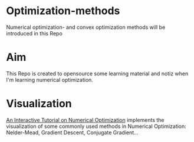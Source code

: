 # Optimization-methods
Numerical optimization- and convex optimization methods will be introduced in this Repo
# Aim
This Repo is created to opensource some learning material and notiz when I'm learning numerical optimization.

# Visualization
[An Interactive Tutorial on Numerical Optimization](https://www.benfrederickson.com/numerical-optimization/) implements the visualization of some commonly used methods in Numerical Optimization: Nelder-Mead, Gradient Descent, Conjugate Gradient...
